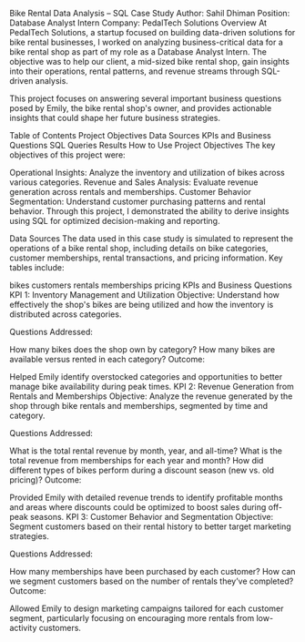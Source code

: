 Bike Rental Data Analysis – SQL Case Study
Author: Sahil Dhiman
Position: Database Analyst Intern
Company: PedalTech Solutions
Overview
At PedalTech Solutions, a startup focused on building data-driven solutions for bike rental businesses, I worked on analyzing business-critical data for a bike rental shop as part of my role as a Database Analyst Intern. The objective was to help our client, a mid-sized bike rental shop, gain insights into their operations, rental patterns, and revenue streams through SQL-driven analysis.

This project focuses on answering several important business questions posed by Emily, the bike rental shop's owner, and provides actionable insights that could shape her future business strategies.

Table of Contents
Project Objectives
Data Sources
KPIs and Business Questions
SQL Queries
Results
How to Use
Project Objectives
The key objectives of this project were:

Operational Insights: Analyze the inventory and utilization of bikes across various categories.
Revenue and Sales Analysis: Evaluate revenue generation across rentals and memberships.
Customer Behavior Segmentation: Understand customer purchasing patterns and rental behavior.
Through this project, I demonstrated the ability to derive insights using SQL for optimized decision-making and reporting.

Data Sources
The data used in this case study is simulated to represent the operations of a bike rental shop, including details on bike categories, customer memberships, rental transactions, and pricing information. Key tables include:

bikes
customers
rentals
memberships
pricing
KPIs and Business Questions
KPI 1: Inventory Management and Utilization
Objective: Understand how effectively the shop's bikes are being utilized and how the inventory is distributed across categories.

Questions Addressed:

How many bikes does the shop own by category?
How many bikes are available versus rented in each category?
Outcome:

Helped Emily identify overstocked categories and opportunities to better manage bike availability during peak times.
KPI 2: Revenue Generation from Rentals and Memberships
Objective: Analyze the revenue generated by the shop through bike rentals and memberships, segmented by time and category.

Questions Addressed:

What is the total rental revenue by month, year, and all-time?
What is the total revenue from memberships for each year and month?
How did different types of bikes perform during a discount season (new vs. old pricing)?
Outcome:

Provided Emily with detailed revenue trends to identify profitable months and areas where discounts could be optimized to boost sales during off-peak seasons.
KPI 3: Customer Behavior and Segmentation
Objective: Segment customers based on their rental history to better target marketing strategies.

Questions Addressed:

How many memberships have been purchased by each customer?
How can we segment customers based on the number of rentals they’ve completed?
Outcome:

Allowed Emily to design marketing campaigns tailored for each customer segment, particularly focusing on encouraging more rentals from low-activity customers.
